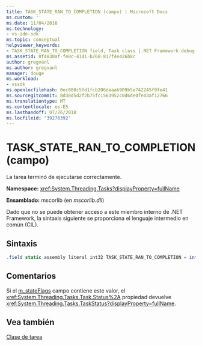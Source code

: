 ```yaml
---
title: TASK_STATE_RAN_TO_COMPLETION (campo) | Microsoft Docs
ms.custom: ''
ms.date: 11/04/2016
ms.technology:
- vs-ide-sdk
ms.topic: conceptual
helpviewer_keywords:
- TASK_STATE_RAN_TO_COMPLETION field, Task class [.NET Framework debug engines]
ms.assetid: 0f4830af-fe0c-4141-b768-817f4e426b8c
author: gregvanl
ms.author: gregvanl
manager: douge
ms.workload:
- vssdk
ms.openlocfilehash: 0ec080c5fd1fcb206daaab909b5e742245f9fe41
ms.sourcegitcommit: 8d38d5d2f2b75fc1563952c0d6de0fe43af12766
ms.translationtype: MT
ms.contentlocale: es-ES
ms.lasthandoff: 07/26/2018
ms.locfileid: "39276392"
---
```

# <a name="taskstaterantocompletion-field"></a>TASK_STATE_RAN_TO_COMPLETION (campo)
La tarea terminó de ejecutarse correctamente.  
  
 **Namespace:** <xref:System.Threading.Tasks?displayProperty=fullName>  
  
 **Ensamblado:** mscorlib (en *mscorlib.dll*)  
  
 Dado que no se puede obtener acceso a este miembro interno de .NET Framework, la sintaxis siguiente se proporciona el lenguaje intermedio en común (CIL).  
  
## <a name="syntax"></a>Sintaxis  
  
```csharp  
.field static assembly literal int32 TASK_STATE_RAN_TO_COMPLETION = int32(0x02000000)  
```  
  
## <a name="remarks"></a>Comentarios  
 Si el [m_stateFlags](../../extensibility/debugger/m-stateflags-field.md) campo contiene este valor, el <xref:System.Threading.Tasks.Task.Status%2A> propiedad devuelve <xref:System.Threading.Tasks.TaskStatus?displayProperty=fullName>.  
  
## <a name="see-also"></a>Vea también  
 [Clase de tarea](../../extensibility/debugger/task-class-internal-members.md)